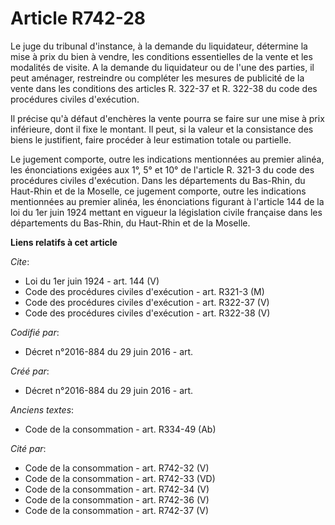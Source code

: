 # Article R742-28

Le juge du tribunal d'instance, à la demande du liquidateur, détermine la mise à prix du bien à vendre, les conditions
essentielles de la vente et les modalités de visite. A la demande du liquidateur ou de l'une des parties, il peut aménager,
restreindre ou compléter les mesures de publicité de la vente dans les conditions des articles R. 322-37 et R. 322-38 du code
des procédures civiles d'exécution. 

Il précise qu'à défaut d'enchères la vente pourra se faire sur une mise à prix inférieure, dont il fixe le montant. Il peut,
si la valeur et la consistance des biens le justifient, faire procéder à leur estimation totale ou partielle. 

Le jugement comporte, outre les indications mentionnées au premier alinéa, les énonciations exigées aux 1°, 5° et 10° de
l'article R. 321-3 du code des procédures civiles d'exécution. Dans les départements du Bas-Rhin, du Haut-Rhin et de la
Moselle, ce jugement comporte, outre les indications mentionnées au premier alinéa, les énonciations figurant à l'article 144
de la loi du 1er juin 1924 mettant en vigueur la législation civile française dans les départements du Bas-Rhin, du Haut-Rhin
et de la Moselle.

**Liens relatifs à cet article**

_Cite_:

  - Loi du 1er juin 1924 - art. 144 (V)
  - Code des procédures civiles d'exécution - art. R321-3 (M)
  - Code des procédures civiles d'exécution - art. R322-37 (V)
  - Code des procédures civiles d'exécution - art. R322-38 (V)

_Codifié par_:

  - Décret n°2016-884 du 29 juin 2016 - art.

_Créé par_:

  - Décret n°2016-884 du 29 juin 2016 - art.

_Anciens textes_:

  - Code de la consommation - art. R334-49 (Ab)

_Cité par_:

  - Code de la consommation - art. R742-32 (V)
  - Code de la consommation - art. R742-33 (VD)
  - Code de la consommation - art. R742-34 (V)
  - Code de la consommation - art. R742-36 (V)
  - Code de la consommation - art. R742-37 (V)
